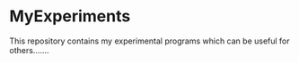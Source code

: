 # MyExperiments
This repository contains my experimental programs which can be useful for others.......
